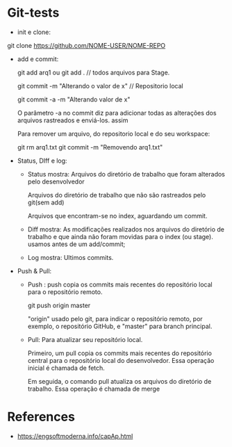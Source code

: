 # Git-tests

- init e clone:

git clone https://github.com/NOME-USER/NOME-REPO

- add e commit:

    git add arq1 ou git add . // todos arquivos para Stage.

    git commit -m "Alterando o valor de x" // Repositorio local

    git commit -a -m "Alterando valor de x"

    O parâmetro -a no commit diz para adicionar todas as alterações dos arquivos rastreados e enviá-los. assim

    Para remover um arquivo, do repositorio local e do seu workspace:

    git rm arq1.txt
    git commit -m "Removendo arq1.txt"

- Status, DIff e log:

    - Status mostra:
        Arquivos do diretório de trabalho que foram alterados pelo desenvolvedor

        Arquivos do diretório de trabalho que não são rastreados pelo git(sem add)

        Arquivos que encontram-se no index, aguardando um commit.

    - Diff mostra: 
        As modificações realizados nos arquivos do diretório de trabalho e que ainda não foram movidas para o index (ou stage). usamos antes de um add/commit;
    - Log mostra: 
        Ultimos commits.

- Push & Pull:

    - Push :
        push copia os commits mais recentes do repositório local para o repositório remoto.

        git push origin master

        "origin" usado pelo git, para indicar o repositório remoto, por exemplo, o repositório GitHub, e "master" para branch principal.
        
    - Pull:
        Para atualizar seu repositório local.

        Primeiro, um pull copia os commits mais recentes do repositório central para o repositório local do desenvolvedor. Essa operação inicial é chamada de fetch.

        Em seguida, o comando pull atualiza os arquivos do diretório de trabalho. Essa operação é chamada de merge


# References

- https://engsoftmoderna.info/capAp.html